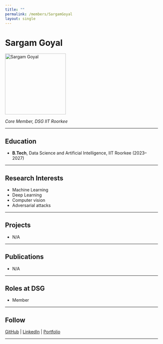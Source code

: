 ```yaml
---
title: ""
permalink: /members/SargamGoyal
layout: single
---
```




# Sargam Goyal

<img src="{{ site.baseurl }}/assets/images/members/y24/sargam.jpg" width="200" height="200" alt="Sargam Goyal">

*Core Member, DSG IIT Roorkee*

---

## Education  
- **B.Tech**, Data Science and Artificial Intelligence, IIT Roorkee (2023–2027)  

---

## Research Interests  
- Machine Learning
- Deep Learning
- Computer vision
- Adversarial attacks  

---

## Projects  
- N/A
  
---

## Publications  
- N/A
  
---

## Roles at DSG  
- Member
---

## Follow
[GitHub](https://github.com/SargamG) | [LinkedIn](https://www.linkedin.com/in/sargam-goyal-2835502b2/) | [Portfolio]()

---
